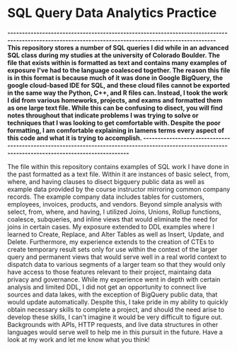 # SQL Query Data Analytics Practice

**----------------------------------------------------------------------------------------------------------------------------------------------------
This repository stores a number of SQL queries I did while in an advanced SQL class during my studies at the university of Colorado Boulder.
The file that exists within is formatted as text and contains many examples of exposure I've had to the language coalesced together. The reason this
file is in this format is because much of it was done in Google BigQuery, the google cloud-based IDE for SQL, and these cloud files cannot be exported
in the same way the Python, C++, and R files can. Instead, I took the work I did from various homeworks, projects, and exams and formatted them as one
large text file. While this can be confusing to disect, you will find notes throughout that indicate problems I was trying to solve or techniques
that I was looking to get comfortable with. Despite the poor formatting, I am comfortable explaining in lamens terms every aspect of this code
and what it is trying to accomplish.
----------------------------------------------------------------------------------------------------------------------------------------------------**

The file within this repository contains examples of SQL work I have done in the past formatted as a text file. Within it are instances of basic
select, from, where, and having clauses to disect bigquery public data as well as example data provided by the course instructor mirroring common
company records. The example company data includes tables for customers, employees, invoices, products, and vendors. Beyond simple analysis with
select, from, where, and having, I utilized Joins, Unions, Rollup functions, coalesce, subqueries, and inline views that would eliminate the need for
joins in certain cases. My exposure extended to DDL examples where I learned to Create, Replace, and Alter Tables as well as Insert, Update, and 
Delete. Furthermore, my experience extends to the creation of CTEs to create temporary result sets only for use within the context of the larger query
and permanent views that would serve well in a real world context to dispatch data to various segments of a larger team so that they would only have
access to those features relevant to their project, maintaing data privacy and governance. While my experience went in depth with certain analysis
and limited DDL, I did not get an opportunity to connect live sources and data lakes, with the exception of BigQuery public data, that would update 
automatically. Despite this, I take pride in my ability to quickly obtain necessary skills to complete a project, and should the need arise to develop
these skills, I can't imagine it would be very difficult to figure out. Backgrounds with APIs, HTTP requests, and live data structures in other 
languages would serve well to help me in this pursuit in the future. Have a look at my work and let me know what you think!
